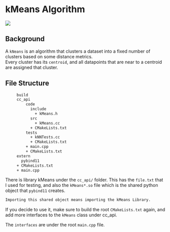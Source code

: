 # **kMeans Algorithm** 
![](https://img.shields.io/badge/C%2B%2B-00599C?style=for-the-badge&logo=c%2B%2B&logoColor=white)




## **Background**
A ```kNeans``` is an algorithm that clusters a dataset into a fixed number of clusters based on some distance metrics.  
Every cluster has its ```centroid```, and all datapoints that are near to a centroid are assigned that cluster.

## **File Structure**
 ```diff
      build
      cc_api
          code
            include
              + kMeans.h
            src
              + kMeans.cc
            + CMakeLists.txt
          tests
            + kNNTests.cc
            + CMakeLists.txt
          + main.cpp
          + CMakeLists.txt
      extern
        pybind11
      + CMakeLists.txt
      + main.cpp
 ```

There is library kMeans under the ```cc_api/``` folder. This has the ```file.txt``` that I used for testing, and also the ```kMeans*.so``` file which is the shared python object that ```pybind11``` creates.   

```diff
Importing this shared object means importing the kMeans Library.
```

If you decide to use it, make sure to build the root ```CMakeLists.txt``` again, and add more interfaces to the ```kMeans``` class under cc_api. 

The ```interfaces``` are under the root ```main.cpp``` file. 

